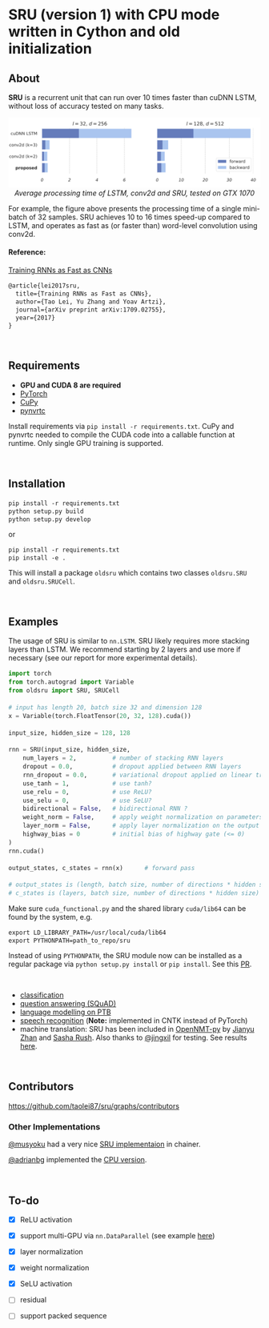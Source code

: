 # SRU (version 1) with CPU mode written in Cython and old initialization

## About

**SRU** is a recurrent unit that can run over 10 times faster than cuDNN LSTM, without loss of accuracy tested on many tasks. 
<p align="center">
<img width=620 src="imgs/speed.png"><br>
<i>Average processing time of LSTM, conv2d and SRU, tested on GTX 1070</i><br>
</p>
For example, the figure above presents the processing time of a single mini-batch of 32 samples. SRU achieves 10 to 16 times speed-up compared to LSTM, and operates as fast as (or faster than) word-level convolution using conv2d. 

#### Reference:
[Training RNNs as Fast as CNNs](https://arxiv.org/abs/1709.02755)
```
@article{lei2017sru,
  title={Training RNNs as Fast as CNNs},
  author={Tao Lei, Yu Zhang and Yoav Artzi},
  journal={arXiv preprint arXiv:1709.02755},
  year={2017}
}
```
<br>

## Requirements
 - **GPU and CUDA 8 are required**
 - [PyTorch](http://pytorch.org/)
 - [CuPy](https://cupy.chainer.org/)
 - [pynvrtc](https://github.com/NVIDIA/pynvrtc)
 
Install requirements via `pip install -r requirements.txt`. CuPy and pynvrtc needed to compile the CUDA code into a callable function at runtime. Only single GPU training is supported. 

<br>

## Installation
```
pip install -r requirements.txt
python setup.py build
python setup.py develop
```
or
```
pip install -r requirements.txt
pip install -e .
```
This will install a package `oldsru` which contains two classes `oldsru.SRU` and `oldsru.SRUCell`.

<br>

## Examples
The usage of SRU is similar to `nn.LSTM`. SRU likely requires more stacking layers than LSTM. We recommend starting by 2 layers and use more if necessary (see our report for more experimental details).
```python
import torch
from torch.autograd import Variable
from oldsru import SRU, SRUCell

# input has length 20, batch size 32 and dimension 128
x = Variable(torch.FloatTensor(20, 32, 128).cuda())

input_size, hidden_size = 128, 128

rnn = SRU(input_size, hidden_size,
    num_layers = 2,          # number of stacking RNN layers
    dropout = 0.0,           # dropout applied between RNN layers
    rnn_dropout = 0.0,       # variational dropout applied on linear transformation
    use_tanh = 1,            # use tanh?
    use_relu = 0,            # use ReLU?
    use_selu = 0,            # use SeLU?
    bidirectional = False,   # bidirectional RNN ?
    weight_norm = False,     # apply weight normalization on parameters
    layer_norm = False,      # apply layer normalization on the output of each layer
    highway_bias = 0         # initial bias of highway gate (<= 0)
)
rnn.cuda()

output_states, c_states = rnn(x)      # forward pass

# output_states is (length, batch size, number of directions * hidden size)
# c_states is (layers, batch size, number of directions * hidden size)

```
Make sure `cuda_functional.py` and the shared library `cuda/lib64` can be found by the system, e.g. 
```
export LD_LIBRARY_PATH=/usr/local/cuda/lib64
export PYTHONPATH=path_to_repo/sru
```
Instead of using `PYTHONPATH`, the SRU module now can be installed as a regular package via `python setup.py install` or `pip install`. See this [PR](https://github.com/taolei87/sru/pull/11).

<br>

 - [classification](/classification/)
 - [question answering (SQuAD)](/DrQA/)
 - [language modelling on PTB](/language_model/)
 - [speech recognition](/speech/) (**Note:** implemented in CNTK instead of PyTorch)
  - machine translation: SRU has been included in [OpenNMT-py](https://github.com/OpenNMT/OpenNMT-py) by [Jianyu Zhan](http://github.com/jianyuzhan) and [Sasha Rush](http://github.com/srush). Also thanks to [@jingxil](https://github.com/jingxil) for testing. See results [here](http://cnyah.com/2017/09/20/an-empirical-comparison-between-SRU-and-LSTM/).
  
<br>

## Contributors
https://github.com/taolei87/sru/graphs/contributors


### Other Implementations

[@musyoku](https://github.com/musyoku) had a very nice [SRU implementaion](https://github.com/musyoku/chainer-sru) in chainer.

[@adrianbg](https://github.com/adrianbg) implemented the [CPU version](https://github.com/taolei87/sru/pull/42).

<br>

## To-do
  - [x] ReLU activation
  - [x] support multi-GPU via `nn.DataParallel` (see example [here](/misc/test_multigpu.py))
  - [x] layer normalization
  - [x] weight normalization
  - [x] SeLU activation
  - [ ] residual
  - [ ] support packed sequence
  
